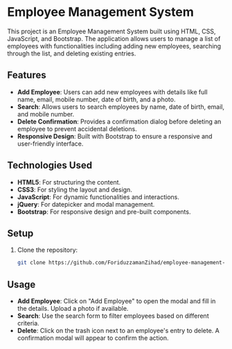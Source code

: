 # Employee Management System

This project is an Employee Management System built using HTML, CSS, JavaScript, and Bootstrap. The application allows users to manage a list of employees with functionalities including adding new employees, searching through the list, and deleting existing entries.

## Features
- **Add Employee**: Users can add new employees with details like full name, email, mobile number, date of birth, and a photo.
- **Search**: Allows users to search employees by name, date of birth, email, and mobile number.
- **Delete Confirmation**: Provides a confirmation dialog before deleting an employee to prevent accidental deletions.
- **Responsive Design**: Built with Bootstrap to ensure a responsive and user-friendly interface.

## Technologies Used
- **HTML5**: For structuring the content.
- **CSS3**: For styling the layout and design.
- **JavaScript**: For dynamic functionalities and interactions.
- **jQuery**: For datepicker and modal management.
- **Bootstrap**: For responsive design and pre-built components.

## Setup
1. Clone the repository:
   ```bash
   git clone https://github.com/ForiduzzamanZihad/employee-management-system.git
## Usage
- **Add Employee**: Click on "Add Employee" to open the modal and fill in the details. Upload a photo if available.
- **Search**: Use the search form to filter employees based on different criteria.
- **Delete**: Click on the trash icon next to an employee's entry to delete. A confirmation modal will appear to confirm the action.
